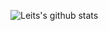 ![Leits's github stats](https://github-readme-stats.vercel.app/api?username=leits&show_icons=true&count_private=true&include_all_commits=true&hide_border=true&hide_rank=true&custom_title=leits'+GitHub+Stats)


<!--
**leits/leits** is a ✨ _special_ ✨ repository because its `README.md` (this file) appears on your GitHub profile.

Here are some ideas to get you started:

- 🔭 I’m currently working on ...
- 🌱 I’m currently learning ...
- 👯 I’m looking to collaborate on ...
- 🤔 I’m looking for help with ...
- 💬 Ask me about ...
- 📫 How to reach me: ...
- 😄 Pronouns: ...
- ⚡ Fun fact: ...
-->
